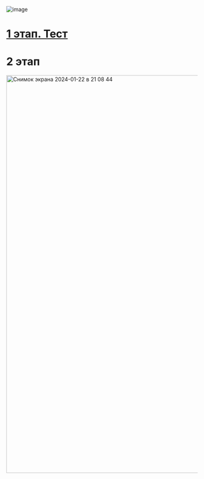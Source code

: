 ![image](https://github.com/Katya6589/Semestr_6/assets/113089569/6528ba77-2b84-4fb6-b69c-bf2f1d14d2c7)
# [1 этап. Тест](https://docs.google.com/document/d/14If9CziPC-UT3JoDvUOt0Fim0Yxic7rWmuTqeWzPOs8/edit?usp=sharing)
# 2 этап
<img width="1047" alt="Снимок экрана 2024-01-22 в 21 08 44" src="https://github.com/Katya6589/Semestr_6/assets/113089569/19427aa9-87c2-4933-bd86-8d212ff86f06">
